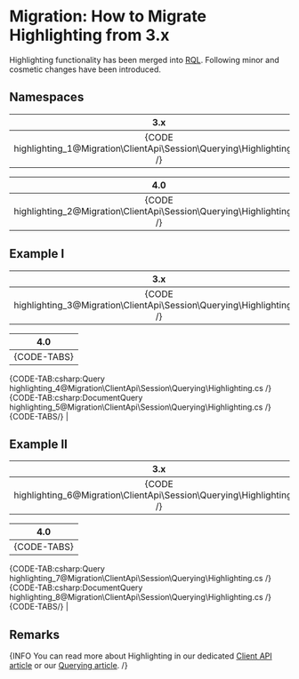 # Migration: How to Migrate Highlighting from 3.x

Highlighting functionality has been merged into [RQL](../../../../indexes/querying/what-is-rql). Following minor and cosmetic changes have been introduced.

## Namespaces

| 3.x |
|:---:|
| {CODE highlighting_1@Migration\ClientApi\Session\Querying\Highlighting.cs /} |

| 4.0 |
|:---:|
| {CODE highlighting_2@Migration\ClientApi\Session\Querying\Highlighting.cs /} |

## Example I

| 3.x |
|:---:|
| {CODE highlighting_3@Migration\ClientApi\Session\Querying\Highlighting.cs /} |

| 4.0 |
|:---:|
| {CODE-TABS}
{CODE-TAB:csharp:Query highlighting_4@Migration\ClientApi\Session\Querying\Highlighting.cs /} 
{CODE-TAB:csharp:DocumentQuery highlighting_5@Migration\ClientApi\Session\Querying\Highlighting.cs /}
{CODE-TABS/} |

## Example II

| 3.x |
|:---:|
| {CODE highlighting_6@Migration\ClientApi\Session\Querying\Highlighting.cs /} |

| 4.0 |
|:---:|
| {CODE-TABS}
{CODE-TAB:csharp:Query highlighting_7@Migration\ClientApi\Session\Querying\Highlighting.cs /} 
{CODE-TAB:csharp:DocumentQuery highlighting_8@Migration\ClientApi\Session\Querying\Highlighting.cs /}
{CODE-TABS/} |

## Remarks

{INFO You can read more about Highlighting in our dedicated [Client API article](../../../../client-api/session/querying/how-to-use-highlighting) or our [Querying article](../../../../indexes/querying/highlighting). /}
